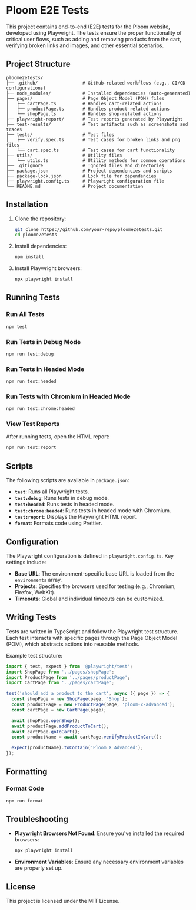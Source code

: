 # Ploom E2E Tests

This project contains end-to-end (E2E) tests for the Ploom website, developed using Playwright. The tests ensure the proper functionality of critical user flows, such as adding and removing products from the cart, verifying broken links and images, and other essential scenarios.

## Project Structure

```
ploome2etests/
├── .github/                 # GitHub-related workflows (e.g., CI/CD configurations)
├── node_modules/            # Installed dependencies (auto-generated)
├── pages/                   # Page Object Model (POM) files
│   ├── cartPage.ts          # Handles cart-related actions
│   ├── productPage.ts       # Handles product-related actions
│   └── shopPage.ts          # Handles shop-related actions
├── playwright-report/       # Test reports generated by Playwright
├── test-results/            # Test artifacts such as screenshots and traces
├── tests/                   # Test files
│   ├── verify.spec.ts       # Test cases for broken links and png files
│   └── cart.spec.ts         # Test cases for cart functionality
├── utils/                   # Utility files
│   └── utils.ts             # Utility methods for common operations
├── .gitignore               # Ignored files and directories
├── package.json             # Project dependencies and scripts
├── package-lock.json        # Lock file for dependencies
├── playwright.config.ts     # Playwright configuration file
└── README.md                # Project documentation
```

## Installation

1. Clone the repository:
   ```bash
   git clone https://github.com/your-repo/ploome2etests.git
   cd ploome2etests
   ```

2. Install dependencies:
   ```bash
   npm install
   ```

3. Install Playwright browsers:
   ```bash
   npx playwright install
   ```

## Running Tests

### Run All Tests
```bash
npm test
```

### Run Tests in Debug Mode
```bash
npm run test:debug
```

### Run Tests in Headed Mode
```bash
npm run test:headed
```

### Run Tests with Chromium in Headed Mode
```bash
npm run test:chrome:headed
```

### View Test Reports
After running tests, open the HTML report:
```bash
npm run test:report
```

## Scripts
The following scripts are available in `package.json`:

- **`test`**: Runs all Playwright tests.
- **`test:debug`**: Runs tests in debug mode.
- **`test:headed`**: Runs tests in headed mode.
- **`test:chrome:headed`**: Runs tests in headed mode with Chromium.
- **`test:report`**: Displays the Playwright HTML report.
- **`format`**: Formats code using Prettier.

## Configuration
The Playwright configuration is defined in `playwright.config.ts`. Key settings include:

- **Base URL**: The environment-specific base URL is loaded from the `environments` array.
- **Projects**: Specifies the browsers used for testing (e.g., Chromium, Firefox, WebKit).
- **Timeouts**: Global and individual timeouts can be customized.

## Writing Tests
Tests are written in TypeScript and follow the Playwright test structure. Each test interacts with specific pages through the Page Object Model (POM), which abstracts actions into reusable methods.

Example test structure:
```typescript
import { test, expect } from '@playwright/test';
import ShopPage from '../pages/shopPage';
import ProductPage from '../pages/productPage';
import CartPage from '../pages/cartPage';

test('should add a product to the cart', async ({ page }) => {
  const shopPage = new ShopPage(page, 'Shop');
  const productPage = new ProductPage(page, 'ploom-x-advanced');
  const cartPage = new CartPage(page);

  await shopPage.openShop();
  await productPage.addProductToCart();
  await cartPage.goToCart();
  const productName = await cartPage.verifyProductInCart();

  expect(productName).toContain('Ploom X Advanced');
});
```

## Formatting

### Format Code
```bash
npm run format
```

## Troubleshooting

- **Playwright Browsers Not Found**: Ensure you've installed the required browsers:
  ```bash
  npx playwright install
  ```

- **Environment Variables**: Ensure any necessary environment variables are properly set up.

## License
This project is licensed under the MIT License.

